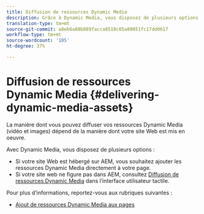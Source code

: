 ```yaml
---
title: Diffusion de ressources Dynamic Media
description: Grâce à Dynamic Media, vous disposez de plusieurs options pour diffuser vos fichiers Dynamic Media (vidéos et images) sur votre site Web.
translation-type: tm+mt
source-git-commit: a8eb6a88b889facca8518c05a80051fc17dd0617
workflow-type: tm+mt
source-wordcount: '105'
ht-degree: 37%

---
```



# Diffusion de ressources Dynamic Media {#delivering-dynamic-media-assets}

La manière dont vous pouvez diffuser vos ressources Dynamic Media (vidéo et images) dépend de la manière dont votre site Web est mis en oeuvre.

Avec Dynamic Media, vous disposez de plusieurs options :

* Si votre site Web est hébergé sur AEM, vous souhaitez ajouter les ressources Dynamic Media directement à votre page.
* Si votre site web ne figure pas dans AEM, consultez [Diffusion de ressources Dynamic Media](/help/assets/dynamic-media/delivering-dynamic-media-assets.md) dans l’interface utilisateur tactile.

Pour plus d’informations, reportez-vous aux rubriques suivantes :

* [Ajout de ressources Dynamic Media aux pages](/help/assets/dynamic-media/adding-dynamic-media-assets-to-pages.md)

